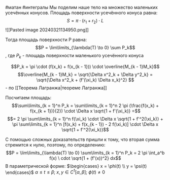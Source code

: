 #матан #интегралы 
Мы поделим наше тело на множество маленьких усечённых конусов. Площадь поверхности усечённого конуса равна: $$S = \pi \cdot (r_1 + r_2) \cdot L$$
![[Pasted image 20240321134950.png]]

Тогда площадь поверхности P равна: $$P = \lim\limits_{\lambda(T) \to 0} \sum P_k$$
, где $P_k$ - площадь поверхности маленького усечённого конуса

$$P_k = \pi \cdot (f(x_k) + f(x_{k - 1})) \cdot \overline{M_{k - 1}M_k}$$
$$\overline{M_{k - 1}M_k} = \sqrt{\Delta x^2_k + \Delta y^2_k} = \sqrt{\Delta x^2_k + (f'(\xi_k) \Delta x_k)^2} $$ - по [[Теорема Лагранжа|теореме Лагранжа]]

Посчитаем площадь: $$\sum\limits_{k = 1}^n P_k = \sum\limits_{k = 1}^n 2 \pi (\frac{f(x_k) + f(x_{k + 1})}{2}) \cdot \Delta x \sqrt{1 + f'(\xi_k)} =$$
$$= 2 \pi \sum\limits_{k = 1}^n f(\xi_k) \cdot \Delta x \sqrt{1 + f'^2(\xi_k)} + \pi \sum\limits_{k = 1}^n [f(x_k) + f(x_{k - 1}) - 2 f(\xi_k)] \cdot \Delta x \sqrt{1 + f'^2(\xi_k)}$$

С помощью сложных доказательств пришли к тому, что вторая сумма стремится к нулю, поэтому, по определению:
$$P = \lim\limits_{\lambda(T) \to 0} \sum\limits_{k = 1}^n P_k = 2 \pi \int_a^b f(x) \ cdot \sqrt{1 + (f'(x))^2} dx$$
В параметрической форме: $\begin{cases} x = \phi(t) \\ y = \psi(t) \end{cases}$
$\alpha \leq t \leq \beta; \ x, y \in C^1 [\alpha, \beta]; \ \phi(t) \neq 0$